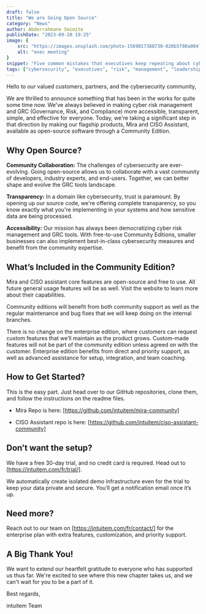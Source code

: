 ```yaml
---
draft: false
title: "We are Going Open Source"
category: "News"
author: Abderrahmane Smimite
publishDate: "2023-09-20 19:25"
image: {
    src: "https://images.unsplash.com/photo-1569017388730-020b5f80a004?ixlib=rb-4.0.3&ixid=M3wxMjA3fDB8MHxwaG90by1wYWdlfHx8fGVufDB8fHx8fA%3D%3D&auto=format&fit=crop&w=430&q=80",
    alt: "exec meeting"
}
snippet: "Five common mistakes that executives keep repeating about cyber security and some actionable insights on how to deal with them"
tags: ["cybersecurity", "executives", "risk", "management", "leadership", "compliance", "resiliency"]
---
```


Hello to our valued customers, partners, and the cybersecurity community,

We are thrilled to announce something that has been in the works for quite some time now. We've always believed in making cyber risk management and GRC (Governance, Risk, and Compliance) more accessible, transparent, simple, and effective for everyone. Today, we're taking a significant step in that direction by making our flagship products, Mira and CISO Assistant, available as open-source software through a Community Edition.

## Why Open Source?

**Community Collaboration:** The challenges of cybersecurity are ever-evolving. Going open-source allows us to collaborate with a vast community of developers, industry experts, and end-users. Together, we can better shape and evolve the GRC tools landscape.

**Transparency:** In a domain like cybersecurity, trust is paramount. By opening up our source code, we're offering complete transparency, so you know exactly what you're implementing in your systems and how sensitive data are being processed.

**Accessibility:** Our mission has always been democratizing cyber risk management and GRC tools. With free-to-use Community Editions, smaller businesses can also implement best-in-class cybersecurity measures and benefit from the community expertise.

## What’s Included in the Community Edition?

Mira and CISO assistant core features are open-source and free to use. All future general usage features will be as well. Visit the website to learn more about their capabilities.

Community editions will benefit from both community support as well as the regular maintenance and bug fixes that we will keep doing on the internal branches.

There is no change on the enterprise edition, where customers can request custom features that we’ll maintain as the product grows. Custom-made features will not be part of the community edition unless agreed on with the customer. Enterprise edition benefits from direct and priority support, as well as advanced assistance for setup, integration, and team coaching.


## How to Get Started?

This is the easy part. Just head over to our GitHub repositories, clone them, and follow the instructions on the readme files.

- Mira Repo is here: [https://github.com/intuitem/mira-community]

- CISO Assistant repo is here: [https://github.com/intuitem/ciso-assistant-community]

## Don’t want the setup?

We have a free 30-day trial, and no credit card is required. Head out to [https://intuitem.com/fr/trial/].

We automatically create isolated demo infrastructure even for the trial to keep your data private and secure. You’ll get a notification email once it’s up.

## Need more?

Reach out to our team on [https://intuitem.com/fr/contact/] for the enterprise plan with extra features, customization, and priority support.


## A Big Thank You!

We want to extend our heartfelt gratitude to everyone who has supported us thus far. We're excited to see where this new chapter takes us, and we can't wait for you to be a part of it.

Best regards,

intuitem Team
